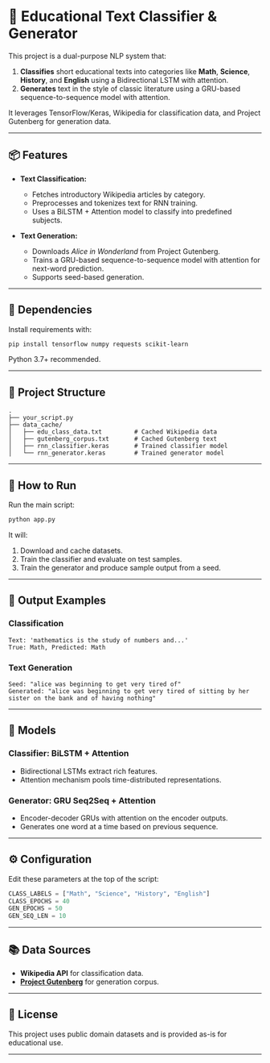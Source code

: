 

# 🧠 Educational Text Classifier & Generator

This project is a dual-purpose NLP system that:

1. **Classifies** short educational texts into categories like **Math**, **Science**, **History**, and **English** using a Bidirectional LSTM with attention.
2. **Generates** text in the style of classic literature using a GRU-based sequence-to-sequence model with attention.

It leverages TensorFlow/Keras, Wikipedia for classification data, and Project Gutenberg for generation data.

---

## 📦 Features

* **Text Classification:**

  * Fetches introductory Wikipedia articles by category.
  * Preprocesses and tokenizes text for RNN training.
  * Uses a BiLSTM + Attention model to classify into predefined subjects.

* **Text Generation:**

  * Downloads *Alice in Wonderland* from Project Gutenberg.
  * Trains a GRU-based sequence-to-sequence model with attention for next-word prediction.
  * Supports seed-based generation.

---

## 🧰 Dependencies

Install requirements with:

```bash
pip install tensorflow numpy requests scikit-learn
```

Python 3.7+ recommended.

---

## 📁 Project Structure

```
.
├── your_script.py
├── data_cache/
│   ├── edu_class_data.txt         # Cached Wikipedia data
│   ├── gutenberg_corpus.txt       # Cached Gutenberg text
│   ├── rnn_classifier.keras       # Trained classifier model
│   └── rnn_generator.keras        # Trained generator model
```

---

## 🚀 How to Run

Run the main script:

```bash
python app.py
```

It will:

1. Download and cache datasets.
2. Train the classifier and evaluate on test samples.
3. Train the generator and produce sample output from a seed.

---

## 🧪 Output Examples

### Classification

```text
Text: 'mathematics is the study of numbers and...'
True: Math, Predicted: Math
```

### Text Generation

```text
Seed: "alice was beginning to get very tired of"
Generated: "alice was beginning to get very tired of sitting by her sister on the bank and of having nothing"
```

---

## 🧠 Models

### Classifier: BiLSTM + Attention

* Bidirectional LSTMs extract rich features.
* Attention mechanism pools time-distributed representations.

### Generator: GRU Seq2Seq + Attention

* Encoder-decoder GRUs with attention on the encoder outputs.
* Generates one word at a time based on previous sequence.

---

## ⚙️ Configuration

Edit these parameters at the top of the script:

```python
CLASS_LABELS = ["Math", "Science", "History", "English"]
CLASS_EPOCHS = 40
GEN_EPOCHS = 50
GEN_SEQ_LEN = 10
```

---

## 📚 Data Sources

* **Wikipedia API** for classification data.
* **[Project Gutenberg](https://www.gutenberg.org/)** for generation corpus.

---

## 📄 License

This project uses public domain datasets and is provided as-is for educational use.

---
